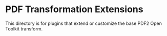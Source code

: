 PDF Transformation Extensions
====================================

This directory is for plugins that extend
or customize the base PDF2 Open Toolkit
transform.
